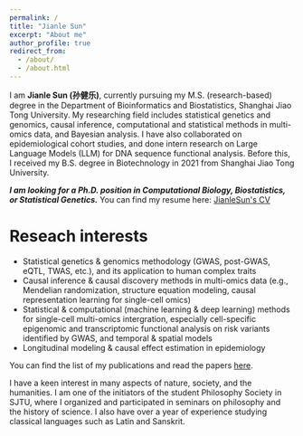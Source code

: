 ```yaml
---
permalink: /
title: "Jianle Sun"
excerpt: "About me"
author_profile: true
redirect_from: 
  - /about/
  - /about.html
---
```


I am **Jianle Sun (孙健乐)**, currently pursuing my M.S. (research-based) degree in the Department of Bioinformatics and Biostatistics, Shanghai Jiao Tong University. My researching field includes statistical genetics and genomics, causal inference, computational and statistical methods in multi-omics data, and Bayesian analysis. I have also collaborated on epidemiological cohort studies, and done intern research on Large Language Models (LLM) for DNA sequence functional analysis. Before this, I received my B.S. degree in Biotechnology in 2021 from Shanghai Jiao Tong University. 

***I am looking for a Ph.D. position in Computational Biology, Biostatistics, or Statistical Genetics.*** You can find my resume here: [JianleSun's CV](../files/CV_JianleSun.pdf)

Reseach interests
======
* Statistical genetics & genomics methodology (GWAS, post-GWAS, eQTL, TWAS, etc.), and its application to human complex traits <br>
* Causal inference & causal discovery methods in multi-omics data (e.g., Mendelian randomization, structure equation modeling, causal representation learning for single-cell omics) <br>
* Statistical & computational (machine learning & deep learning) methods for single-cell multi-omics intergration, especially cell-specific epigenomic and transcriptomic functional analysis on risk variants identified by GWAS, and temporal & spatial models <br>
* Longitudinal modeling & causal effect estimation in epidemiology

You can find the list of my publications and read the papers [here](https://sjl-sjtu.github.io/publications/).

I have a keen interest in many aspects of nature, society, and the humanities. I am one of the initiators of the student Philosophy Society in SJTU, where I organized and participated in seminars on philosophy and the history of science. I also have over a year of experience studying classical languages such as Latin and Sanskrit.
